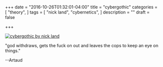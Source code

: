 +++
date = "2016-10-26T01:32:01-04:00"
title = "cybergothic"
categories =[
  "theory",
  ]
tags = [
  "nick land",
  "cybernetics",
  ]
description = ""
draft = false

+++

[![cybergothic by nick land](/img/barbed-wire.jpg)](/pdf/cybergothic.pdf)

"god withdraws, gets the fuck on out and leaves the cops to keep an eye on things."

<!--more-->

--Artaud

